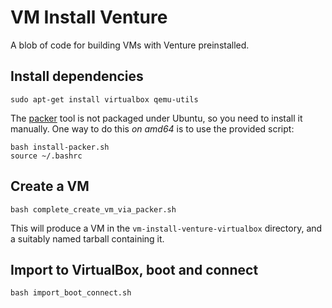 VM Install Venture
==================

A blob of code for building VMs with Venture preinstalled.

## Install dependencies

    sudo apt-get install virtualbox qemu-utils

The [packer](http://www.packer.io/) tool is not packaged under Ubuntu,
so you need to install it manually.  One way to do this _on amd64_ is to use the
provided script:

    bash install-packer.sh
    source ~/.bashrc

## Create a VM
    bash complete_create_vm_via_packer.sh

This will produce a VM in the `vm-install-venture-virtualbox`
directory, and a suitably named tarball containing it.

## Import to VirtualBox, boot and connect
    bash import_boot_connect.sh
